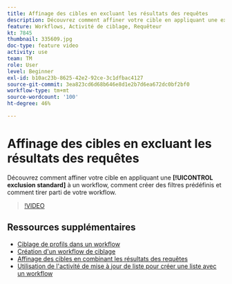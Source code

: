 ```yaml
---
title: Affinage des cibles en excluant les résultats des requêtes
description: Découvrez comment affiner votre cible en appliquant une exclusion standard à un workflow, comment créer des filtres prédéfinis et comment tirer le meilleur parti de votre workflow.
feature: Workflows, Activité de ciblage, Requêteur
kt: 7845
thumbnail: 335609.jpg
doc-type: feature video
activity: use
team: TM
role: User
level: Beginner
exl-id: b10ac23b-8625-42e2-92ce-3c1dfbac4127
source-git-commit: 3ea823cd6d68b646e8d1e2b7d6ea672dc0bf2bf0
workflow-type: tm+mt
source-wordcount: '100'
ht-degree: 46%

---
```


# Affinage des cibles en excluant les résultats des requêtes

Découvrez comment affiner votre cible en appliquant une **[!UICONTROL exclusion standard]** à un workflow, comment créer des filtres prédéfinis et comment tirer parti de votre workflow.

>[!VIDEO](https://video.tv.adobe.com/v/335609?quality=12)

## Ressources supplémentaires

* [Ciblage de profils dans un workflow](/help/profile-management/target-profiles-in-a-workflow.md)
* [Création d&#39;un workflow de ciblage](/help/process-management/create-a-targeting-workflow.md)
* [Affinage des cibles en combinant les résultats des requêtes](/help/process-management/refine-targets-by-combining-query-results.md)
* [Utilisation de l&#39;activité de mise à jour de liste pour créer une liste avec un workflow](/help/process-management/use-the-update-list-activity.md)
